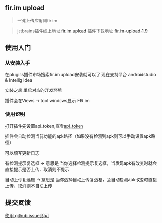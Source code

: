 fir.im upload
---
> 一键上传应用到fir.im

> jetbrains插件线上地址 [fir.im upload](https://plugins.jetbrains.com/plugin/7640?pr=androidstudio)
> 插件下载地址 [fir.im-upload-1.9](http://firweb.fir.im/fir_plugin_1.9.0.zip)

## 使用入门
### 从安装入手

在plugins插件市场搜索fir.im upload安装就可以了:现在支持平台 androidstudio & Intellig Idea

安装之后 重启对应的开发环境

插件会在Views -> tool windows显示 FIR.im

### 使用说明

打开插件先设置api_token,查看[api_token](http://fir.im/user/info)

插件会自动检测当前功能的apk路径（如果没有检测到apk则可以手动设置apk路径）

可以填写更新日志

有检测提示复选框 -> 意思是 当你选择检测提示复选框，当发现apk有改变时就会直接提示是否上传，取消则不提示

自动上传复选框 -> 意思是 当你选择自动上传复选框，会自动检测apk改变时直接上传，取消则不自动上传


## 提交反馈

[使用 github issue 即可](https://github.com/FIRHQ/fir_intellig_plugin/issues)
